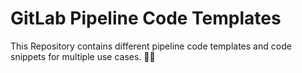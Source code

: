 # GitLab Pipeline Code Templates
This Repository contains different pipeline code templates and code snippets for multiple use cases. 🐱‍🏍
